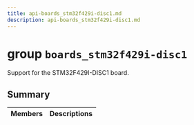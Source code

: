 ```yaml
---
title: api-boards_stm32f429i-disc1.md
description: api-boards_stm32f429i-disc1.md
---
```

# group `boards_stm32f429i-disc1` 

Support for the STM32F429I-DISC1 board.

## Summary

 Members                        | Descriptions                                
--------------------------------|---------------------------------------------

